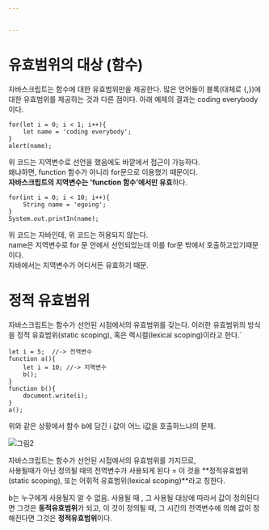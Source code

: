 ```yaml
---


---
```


<h1 id="유효범위의-대상-함수">유효범위의 대상 (함수)</h1>
<p>자바스크립트는 함수에 대한 유효범위만을 제공한다. 많은 언어들이 블록(대체로 {,})에 대한 유효범위를 제공하는 것과 다른 점이다. 아래 예제의 결과는 coding everybody이다.</p>
<pre><code>for(let i = 0; i &lt; 1; i++){
    let name = 'coding everybody';
}
alert(name);
</code></pre>
<p>위 코드는 지역변수로 선언을 했음에도 바깥에서 접근이 가능하다.<br>
왜냐하면, function 함수가 아니라 for문으로 이용했기 때문이다.<br>
<strong>자바스크립트의 지역변수는 'function 함수’에서만 유효</strong>하다.</p>
<pre><code>for(int i = 0; i &lt; 10; i++){
    String name = 'egoing';
}
System.out.printIn(name);
</code></pre>
<p>위 코드는 자바인데, 위 코드는 허용되지 않는다.<br>
name은 지역변수로 for 문 안에서 선언되었는데 이를 for문 밖에서 호출하고있기때문이다.<br>
자바에서는 지역변수가 어디서든 유효하기 때문.</p>
<h1 id="정적-유효범위">정적 유효범위</h1>
<p>자바스크립트는 함수가 선언된 시점에서의 유효범위를 갖는다. 이러한 유효범위의 방식을 정적 유효범위(static scoping), 혹은 렉시컬(lexical scoping)이라고 한다.`</p>
<pre><code>let i = 5;  //-&gt; 전역변수
function a(){
    let i = 10; //-&gt; 지역변수
    b();
}
function b(){
	document.write(i);
}
a();
</code></pre>
<p>위와 같은 상황에서 함수 b에 담긴 i 값이 어느 i값을 호출하느냐의 문제.</p>
<p><img src="https://user-images.githubusercontent.com/61774575/79712625-535f0500-8306-11ea-9aa0-ce38701a0fe1.jpg" alt="그림2"></p>
<p>자바스크립트는 함수가 선언된 시접에서의 유효범위를 가지므로,<br>
사용될때가 아닌 정의될 때의 전역변수가 사용되게 된다 = 이 것을 **정적유효범위 (static scoping), 또는 어휘적 유효범위(lexical scoping)**라고 칭한다.</p>
<p>b는 누구에게 사용될지 알 수 없음. 사용될 때 , 그 사용될 대상에 따라서 값이 정의된다면 그것은 <strong>동적유효범위</strong>가 되고, 이 것이 정의될 때, 그 시간의 전역변수에 의해 값이 정해진다면 그것은 <strong>정적유효범위</strong>이다.</p>


